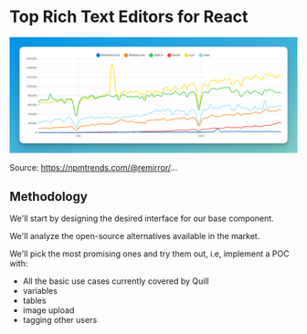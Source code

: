 # Top Rich Text Editors for React

![React rich text editors downloads over time](public/images/react-rich-text-editors-downloads-over-time.png)

Source: <a href="https://npmtrends.com/@remirror/core-vs-@tiptap/core-vs-draft-js-vs-lexical-vs-quill-vs-slate">
https://npmtrends.com/@remirror/...
</a>

## Methodology

We'll start by designing the desired interface for our base component.

We'll analyze the open-source alternatives available in the market.

We'll pick the most promising ones and try them out, i.e, implement a POC with:

- All the basic use cases currently covered by Quill
- variables
- tables
- image upload
- tagging other users
